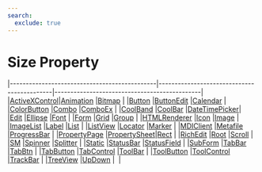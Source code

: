 ```yaml
---
search:
  exclude: true
---
```


<h1 class="heading"><span class="name">Size Property</span></h1>

|----------------------------------------------|--------------------------------------------|----------------------------------------------|
|[ActiveXControl](../objects/activexcontrol.md)|[Animation](../objects/animation.md)        |[Bitmap](../objects/bitmap.md)                |
|[Button](../objects/button.md)                |[ButtonEdit](../objects/buttonedit.md)      |[Calendar](../objects/calendar.md)            |
|[ColorButton](../objects/colorbutton.md)      |[Combo](../objects/combo.md)                |[ComboEx](../objects/comboex.md)              |
|[CoolBand](../objects/coolband.md)            |[CoolBar](../objects/coolbar.md)            |[DateTimePicker](../objects/datetimepicker.md)|
|[Edit](../objects/edit.md)                    |[Ellipse](../objects/ellipse.md)            |[Font](../objects/font.md)                    |
|[Form](../objects/form.md)                    |[Grid](../objects/grid.md)                  |[Group](../objects/group.md)                  |
|[HTMLRenderer](../objects/htmlrenderer.md)    |[Icon](../objects/icon.md)                  |[Image](../objects/image.md)                  |
|[ImageList](../objects/imagelist.md)          |[Label](../objects/label.md)                |[List](../objects/list.md)                    |
|[ListView](../objects/listview.md)            |[Locator](../objects/locator.md)            |[Marker](../objects/marker.md)                |
|[MDIClient](../objects/mdiclient.md)          |[Metafile](../objects/metafile.md)          |[ProgressBar](../objects/progressbar.md)      |
|[PropertyPage](../objects/propertypage.md)    |[PropertySheet](../objects/propertysheet.md)|[Rect](../objects/rect.md)                    |
|[RichEdit](../objects/richedit.md)            |[Root](../objects/root.md)                  |[Scroll](../objects/scroll.md)                |
|[SM](../objects/sm.md)                        |[Spinner](../objects/spinner.md)            |[Splitter](../objects/splitter.md)            |
|[Static](../objects/static.md)                |[StatusBar](../objects/statusbar.md)        |[StatusField](../objects/statusfield.md)      |
|[SubForm](../objects/subform.md)              |[TabBar](../objects/tabbar.md)              |[TabBtn](../objects/tabbtn.md)                |
|[TabButton](../objects/tabbutton.md)          |[TabControl](../objects/tabcontrol.md)      |[ToolBar](../objects/toolbar.md)              |
|[ToolButton](../objects/toolbutton.md)        |[ToolControl](../objects/toolcontrol.md)    |[TrackBar](../objects/trackbar.md)            |
|[TreeView](../objects/treeview.md)            |[UpDown](../objects/updown.md)              |&nbsp;                                        |

